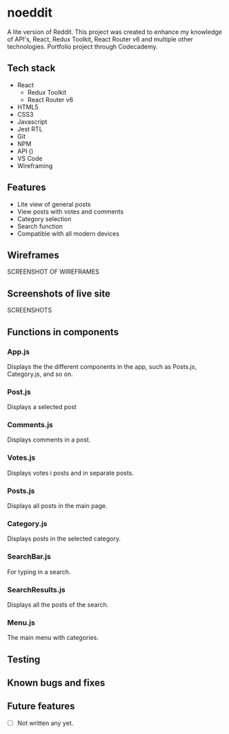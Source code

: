 # noeddit

A lite version of Reddit. This project was created to enhance my knowledge of API's, React, Redux Toolkit, React Router v6 and multiple other technologies.
Portfolio project through Codecademy.

## Tech stack
- React
    - Redux Toolkit
    - React Router v6
- HTML5
- CSS3
- Javascript
- Jest RTL
- Git
- NPM
- API ()
- VS Code
- Wireframing


## Features
- Lite view of general posts
- View posts with votes and comments
- Category selection
- Search function
- Compatible with all modern devices

## Wireframes
SCREENSHOT OF WIREFRAMES

## Screenshots of live site
SCREENSHOTS


## Functions in components
### App.js
Displays the the different components in the app, such as Posts.js, Category.js, and so on.

### Post.js
Displays a selected post

### Comments.js
Displays comments in a post.

### Votes.js
Displays votes i posts and in separate posts.

### Posts.js
Displays all posts in the main page.

### Category.js
Displays posts in the selected category.

### SearchBar.js
For typing in a search.

### SearchResults.js
Displays all the posts of the search.

### Menu.js
The main menu with categories.


## Testing



## Known bugs and fixes



## Future features
- [ ] Not written any yet. 

